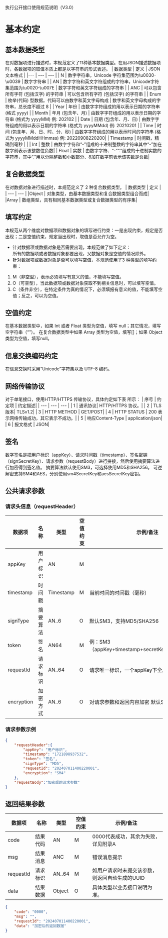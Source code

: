 执行公开接口使用规范说明（V3.0）

# 基本约定
## 基本数据类型
在对数据项进行描述时，本规范定义了11种基本数据类型。在用JSON描述数据项时，各数据项的取值本质上都是以字符串的形式表述。
| 数据类型 | 定义 | JSON文本格式 |
|--- | --- | --- |
| N |	数字字符串，Unicode 字符集范围为\u0030-\u0039 |	数字字符串 |
| AN | 数字字符和英文字符组成的字符串，Unicode字符集范围为\u0020-\u007E |	数字字符和英文字符组成的字符串 |
| ANC |	可以包含所有字符 (包括汉字) 的字符串 |	可以包含所有字符 (包括汉字) 的字符串 |
| Enum | 枚举(代码) 型数据。代码可以由数字和英文字母构成 | 数字和英文字母构成的字符串，总长度不超过 8 |
| Year | 年份 |	由数字字符组成的用以表示日期的字符串 (格式 yyyy) |
| Month | 年月 (包含年、月) |	由数字字符组成的用以表示日期的字符串 (格式为 yyyyMM) 例: 202102 |
| Date | 日期 (包含年、月、日) |	由数字字符组成的用以表示日期的字符串 (格式为 yyyyMMdd) 例: 20210201 |
| Time |	时间 (包含年、月、日、时、分、秒) |	由数字字符组成的用以表示时间的字符串 (格式为 yyyyMMddHHmmss) 例: 20220908220200|
| Timestamp |	时间戳，精确到毫秒	|  |
| Int |	整数 | 由数字字符和“-”组成的十进制整数的字符串其中“-”加在数字前表示该整数位负数|
| Float |	实数 | 由数字字符、“-”“.”组成的十进制实数的字符串，其中“.”用以分隔整数和小数部分、8加在数字前表示该实数是负数|

## 复合数据类型
在对数据对象进行描述时，本规范定义了 2 种复合数据类型。
| 数据类型 |	定义 |
| --- | --- |
|Object |	对象类型，由基本数据类型和复合数据类型组合而成|
|Array |	数组类型，具有相同基本数据类型或复合数据类型的有序集|

## 填写约定
本规范从两个维度对数据项和数据对象的填写进行约束：一是出现约束，规定是否出现；二是空值约束，规定当出现时，取值是否允许为空。
- 针对数据项或数据对象是否需要出现，本规范做了如下定义：\
  所有的数据项或者数据对象都要出现，父数据对象是空值的情况除外。
- 针对数据项或数据对象是否可以填写空值，本规范使用了3 种类型的填写约束：
1. M（非空型），表示必须填写有意义的值，不能填写空值。
2. O（可空型），当此数据项或数据对象获取不到相关信息时，可以填写空值。
3. C（条件非空），在特定条件为真的情况下，必须填报有意义的值，不能填写空值；反之，可以为空值。

## 空值约定
在基本数据类型中，如果 Int 或者 Float 类型为空值，填写 null；其它情况，填写空字符串（“”）。
在复合数据类型中如果 Array 类型为空值，填写[]；如果 Object 类型为空值，填写null。

## 信息交换编码约定
在信息交换时采用“Unicode”字符集以及 UTF-8 编码。

## 网络传输协议
对于单笔接口，使用HTTP/HTTPS 传输协议，具体约定如下表 所示：
| 序号 |	约定项 |	约定描述|
| --- | --- | --- |
| 1 |	通讯协议|	HTTP/HTTPS 协议。|
| 2 |	TLS 版本|	TLSv1.2|
| 3 |	HTTP METHOD |	GET/POST|
| 4 |	HTTP STATUS |	200 表示网络传输成功，其它表示不成功。|
| 5 |	响应Content-Type |	application/json|
| 6 |	报文格式 |	JSON|

## 签名
数字签名是把用户标识（appKey）、请求时间戳（timestamp）、签名密钥（signSecretKey）、请求参数（requestBody）进行拼接，然后使用摘要算法进行加密得到签名值。
摘要算法默认使用SM3，可选择使用MD5和SHA256。
可逆解密支持SM4和AES，分别使用sm4SecretKey和aesSecretKey密钥。

## 公共请求参数
### 请求头信息（requestHeader）
|数据项 |	名称 |	类型 |	空值约束 |	示例/备注|
| --- | --- | --- | --- | --- |
|appKey |	用户标识 |	AN |	M	 |
|timestamp |	时间戳 |	Timestamp | M |	当前时间的时间戳（毫秒）|
|signType |	摘要算法 |	AN..6 |	O |	默认SM3，支持MD5/SHA256|
|token |	签名 |	AN64 |	M | 	例：SM3（appKey+timestamp+secretKey+requestBody）|
|requestId |	请求标识 |	AN..64 |	O	| 请求唯一标识，一个appKey下全局唯一|
|encryption |	加密方式 |	AN..6	| O |	对请求参数和返回内容加密 默认SM4，支持AES|

### 请求参数示例
```json
{
    "requestHeader":{
        "appKey": "用户标识",
        "timestamp": "1721898937532",
        "token": "签名",
        "signType": "MD5",
        "requestId": "202407011400220001",
        "encryption": "SM4"
    },
    "requestBody":"加密后的请求参数"
}
```

## 返回结果参数
|数据项 |	名称 |	类型 |	空值约束 |	示例/备注|
| --- | --- | --- | --- | --- |
|code|	结果代码|	AN |	M	 |0000代表成功，其余为失败，详见附录A|
|msg|	结果消息|	ANC |	M |	错误消息提示|
|requestId|	请求标识 |	AN..64 |	M |	如用户请求时未提交该参数，则返回自动生成的UUID|
|data|	结果数据 |	Object |	O |	具体类型以业务接口说明为准。|

```json
{
    "code": "0000",
    "msg": "",
    "requestId": "202407011400220001",
    "data": "加密后的返回数据"
}
```


